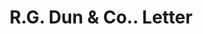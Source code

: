 ---
doi: 10.7916/D8475P19
date_other: '1900'
date_other_textual: 1900-1909
form: correspondence
genre:
- Letters (correspondence)
name:
- R.G. Dun & Co.
object_in_context_url: https://biggert.cul.columbia.edu/items/view/ave_biggert_01511
subject_hierarchical_geographic:
- Scranton, Pennsylvania, United States
subject_name:
- R.G. Dun & Co.
title: R.G. Dun & Co.. Letter
sort_title: R.G. Dun & Co.. Letter
call_number: ave_biggert_01511
coordinates:
- 41.410555555555554,-75.6675
pid: ave_biggert_01511
identifiers: ave_biggert_01511
canvas_id: ldpd:396772
permalink: "/items/ave_biggert_01511/"
layout: iiif-image-page
---